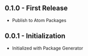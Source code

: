 ## 0.1.0 - First Release
* Publish to Atom Packages

## 0.0.1 - Initialization
* Initialized with Package Generator
